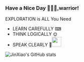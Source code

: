 ### Have a Nice Day 👋🐱‍👤,warrior!
EXPLORATION is ALL You Need
* LEARN CAREFULLY ⌨
* THINK LOGICALLY 🌞
* SPEAK CLEARLY   💬<img src="https://media.giphy.com/media/WUlplcMpOCEmTGBtBW/giphy.gif" width="30"> 

![JinXiao's GitHub stats](https://github-readme-stats.vercel.app/api?username=Eipgen&show_icons=true&theme=tokyonight&card_width=100)
